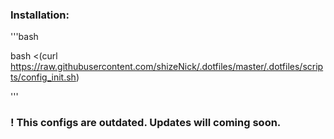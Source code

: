 ### Installation:
'''bash

  bash <(curl https://raw.githubusercontent.com/shizeNick/.dotfiles/master/.dotfiles/scripts/config_init.sh)

'''

### ! This configs are outdated. Updates will coming soon.
